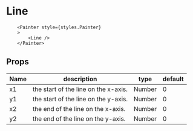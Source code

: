 # Line

```JS
    <Painter style={styles.Painter} 
    >
        <Line />      
    </Painter>
```

## Props

| Name | description | type | default |
| --- | --- | --- | --- |
| x1 | the start of the line on the x-axis. | Number | 0 |
| y1 | the start of the line on the y-axis. | Number | 0 |
| x2 | the end of the line on the x-axis. | Number | 0 |
| y2 | the end of the line on the y-axis. | Number | 0 |

